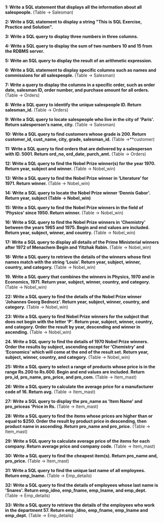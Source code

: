 **1: Write a SQL statement that displays all the information about all salespeople.** (Table -> Salesman)

**2: Write a SQL statement to display a string "This is SQL Exercise, Practice and Solution".**

**3: Write a SQL query to display three numbers in three columns.**

**4: Write a SQL query to display the sum of two numbers 10 and 15 from the RDBMS server.** 

**5: Write an SQL query to display the result of an arithmetic expression.**

**6: Write a SQL statement to display specific columns such as names and commissions for all salespeople.** (Table -> Salesman)

**7: Write a query to display the columns in a specific order, such as order date, salesman ID, order number, and purchase amount for all orders.** (Table -> Orders)

**8: Write a SQL query to identify the unique salespeople ID. Return salesman_id.** (Table -> Orders)

**9: Write a SQL query to locate salespeople who live in the city of 'Paris'. Return salesperson's name, city.** (Table -> Salesman)

**10: Write a SQL query to find customers whose grade is 200. Return customer_id, cust_name, city, grade, salesman_id.** (Table ->**customer)

**11: Write a SQL query to find orders that are delivered by a salesperson with ID. 5001. Return ord_no, ord_date, purch_amt.** (Table -> Orders)

**12: Write a SQL query to find the Nobel Prize winner(s) for the year 1970. Return year, subject and winner.** (Table -> Nobel_win)

**13: Write a SQL query to find the Nobel Prize winner in ‘Literature’ for 1971. Return winner.** (Table -> Nobel_win)

**14: Write a SQL query to locate the Nobel Prize winner ‘Dennis Gabor'. Return year, subject (Table -> Nobel_win)**

**15: Write a SQL query to find the Nobel Prize winners in the field of ‘Physics’ since 1950. Return winner.** (Table -> Nobel_win)

**16: Write a SQL query to find the Nobel Prize winners in ‘Chemistry’ between the years 1965 and 1975. Begin and end values are included. Return year, subject, winner, and country.** (Table -> Nobel_win)

**17: Write a SQL query to display all details of the Prime Ministerial winners after 1972 of Menachem Begin and Yitzhak Rabin.** (Table -> Nobel_win)

**18: Write a SQL query to retrieve the details of the winners whose first names match with the string ‘Louis’. Return year, subject, winner, country, and category.** (Table -> Nobel_win)

**19. Write a SQL query that combines the winners in Physics, 1970 and in Economics, 1971. Return year, subject, winner, country, and category.** (Table -> Nobel_win)    

**22: Write a SQL query to find the details of the Nobel Prize winner 'Johannes Georg Bednorz'. Return year, subject, winner, country, and category.** (Table -> Nobel_win)

**23: Write a SQL query to find Nobel Prize winners for the subject that does not begin with the letter 'P'. Return year, subject, winner, country, and category. Order the result by year, descending and winner in ascending.** (Table -> Nobel_win)

**24. Write a SQL query to find the details of 1970 Nobel Prize winners. Order the results by subject, ascending except for 'Chemistry' and ‘Economics’ which will come at the end of the result set. Return year, subject, winner, country, and category.** (Table -> Nobel_win)

**25: Write a SQL query to select a range of products whose price is in the range Rs.200 to Rs.600. Begin and end values are included. Return pro_id, pro_name, pro_price, and pro_com.** (Table -> Item_mast)

**26: Write a SQL query to calculate the average price for a manufacturer code of 16. Return avg.** (Table -> Item_mast)

**27: Write a SQL query to display the pro_name as 'Item Name' and pro_priceas 'Price in Rs.** (Table -> Item_mast)

**28: Write a SQL query to find the items whose prices are higher than or equal to $250. Order the result by product price in descending, then product name in ascending. Return pro_name and pro_price.** (Table -> Item_mast)

**29: Write a SQL query to calculate average price of the items for each company. Return average price and company code.** (Table -> Item_mast)

**30: Write a SQL query to find the cheapest item(s). Return pro_name and, pro_price.** (Table -> Item_mast)

**31: Write a SQL query to find the unique last name of all employees. Return emp_lname.** (Table -> Emp_details)

**32: Write a SQL query to find the details of employees whose last name is 'Snares'. Return emp_idno, emp_fname, emp_lname, and emp_dept.** (Table -> Emp_details)

**33: Write a SQL query to retrieve the details of the employees who work in the department 57. Return emp_idno, emp_fname, emp_lname and emp_dept.** (Table -> Emp_details)
